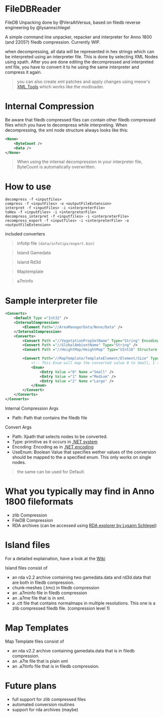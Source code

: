 # FileDBReader

FileDB Unpacking done by @VeraAtVersus, based on filedb reverse engineering by @lysannschlegel

A simple command line unpacker, repacker and interpreter for Anno 1800 (and 2205?) filedb compression. Currently WIP.


when decompressing, all data will be represented in hex strings which can be interpreted using an interpreter file. This is done by selecting XML Nodes using xpath. After you are done editing the decompressed and interpreted xml file, you have to convert it to he using the same interpreter and compress it again.
 >you can also create xml patches and apply changes using meow's [XML Tools](https://github.com/xforce/anno1800-mod-loader/releases/tag/v0.7.12) which works like the modloader.

# Internal Compression 
Be aware that filedb compressed files can contain other filedb compressed files which you have to decompress while interpreting. When decompressing, the xml node structure always looks like this: 

```xml
<None>
    <ByteCount />
    <Data />
</None>
```

> When using the internal decompression in your interpreter file, ByteCount is automatically overwritten. 

# How to use


```
decompress -f <inputfiles>
compress -f <inputFiles> -o <outputFileExtension>
interpret -f <inputFiles> -i <interpreterFile>
toHex -f <inputFiles> -i <interpreterFile>
decompress_interpret -f <inputfiles> -i <interpreterFile>
recompress_export -f <inputfiles> -i <interpreterFile> -o <outputFileExtension>
```

included converters

> infotip file ````(data/infotips/export.bin)````

> Island Gamedata 

> Island Rd3d 

> Maptemplate 

> a7minfo

# Sample interpreter file

```xml
<Converts>
    <Default Type ="Int32" />
    <InternalCompression>
        <Element Path="//AreaManagerData/None/Data" />
    </InternalCompression>
    <Converts>
        <Convert Path ="//VegetationPropSetName" Type="String" Encoding="UTF-8" />
        <Convert Path ="//GlobalAmbientName" Type="String" />
        <Convert Path ="//HeightMap/HeightMap" Type="UInt16" Structure ="List" />

        <Convert Path="//MapTemplate/TemplateElement/Element/Size" Type="Int16" UseEnum ="True">
            <!-- This Enum will map the converted value 0 to Small, 1 to Medium and 2 to Large-->
            <Enum>
                <Entry Value ="0" Name ="Small" />
                <Entry Value ="1" Name ="Medium" />
                <Entry Value ="2" Name ="Large" />
            </Enum>
        </Convert>
    </Converts>
</Converts>
```

Internal Compression Args
- Path: Path that contains the filedb file

Convert Args
- Path: Xpath that selects nodes to be converted. 
- Type: primitive as it occurs in [.NET system](https://docs.microsoft.com/de-de/dotnet/csharp/language-reference/builtin-types/built-in-types)
- Encoding: Encoding as in [.NET encoding](https://docs.microsoft.com/de-de/dotnet/api/system.text.encoding?view=net-5.0)
- UseEnum: Boolean Value that specifies wether values of the conversion should be mapped to the a specified enum. This only works on single nodes.

> the same can be used for Default. 

# What you typically may find in Anno 1800 fileformats
- zlib Compression
- FileDB Compression
- RDA archives (can be accessed using [RDA explorer by Lysann Schlegel](https://github.com/lysannschlegel/RDAExplorer))

# Island files

For a detailed explaination, have a look at the [Wiki](https://github.com/anno-mods/FileDBReader/wiki/How-Island-Files-work)

Island files consist of
- an rda v2.2 archive containing two gamedata.data and rd3d.data that are both in filedb compression.
- chunk-meshes (.tmc) in filedb compression 
- an .a7minfo file in filedb compression 
- an .a7me file that is in xml. 
- a .ctt file that contains normalmaps in multiple resolutions. This one is a zlib compressed filedb file. (compression level 1) 

# Map Templates 

Map Template files consist of
- an rda v2.2 archive containing gamedata.data that is in filedb compression. 
- an .a7te file that is plain xml 
- an .a7tinfo file that is in filedb compression. 

# Future plans 
- full support for zlib compressed files
- automated conversion routines
- support for rda archives (maybe)






